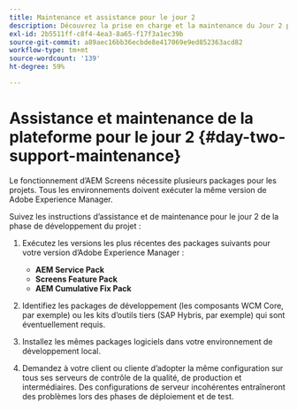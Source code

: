 ```yaml
---
title: Maintenance et assistance pour le jour 2
description: Découvrez la prise en charge et la maintenance du Jour 2 pour AEM Screens.
exl-id: 2b5511ff-c8f4-4ea3-8a65-f17f3a1ec39b
source-git-commit: a89aec16bb36ecbde8e417069e9ed852363acd82
workflow-type: tm+mt
source-wordcount: '139'
ht-degree: 59%

---
```


# Assistance et maintenance de la plateforme pour le jour 2 {#day-two-support-maintenance}

Le fonctionnement d’AEM Screens nécessite plusieurs packages pour les projets. Tous les environnements doivent exécuter la même version de Adobe Experience Manager.

Suivez les instructions d’assistance et de maintenance pour le jour 2 de la phase de développement du projet :

1. Exécutez les versions les plus récentes des packages suivants pour votre version d’Adobe Experience Manager :

   * **AEM Service Pack**
   * **Screens Feature Pack**
   * **AEM Cumulative Fix Pack**

1. Identifiez les packages de développement (les composants WCM Core, par exemple) ou les kits d’outils tiers (SAP Hybris, par exemple) qui sont éventuellement requis.

1. Installez les mêmes packages logiciels dans votre environnement de développement local.

1. Demandez à votre client ou cliente d’adopter la même configuration sur tous ses serveurs de contrôle de la qualité, de production et intermédiaires. Des configurations de serveur incohérentes entraîneront des problèmes lors des phases de déploiement et de test.
